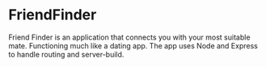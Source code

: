 # FriendFinder
Friend Finder is an application that connects you with your most suitable mate. Functioning much like a dating app. The app uses Node and Express to handle routing and server-build.
